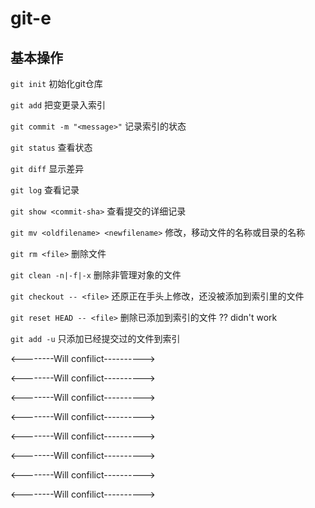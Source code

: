 # git-e

## 基本操作

`git init`	初始化git仓库

`git add` 	把变更录入索引

`git commit -m "<message>"`	记录索引的状态

`git status`	查看状态

`git diff`	显示差异

`git log`	查看记录

`git show <commit-sha>`	查看提交的详细记录

`git mv <oldfilename> <newfilename>`	修改，移动文件的名称或目录的名称

`git rm <file>`	删除文件

`git clean -n|-f|-x`	删除非管理对象的文件

`git checkout -- <file>`	还原正在手头上修改，还没被添加到索引里的文件

`git reset HEAD -- <file>`	删除已添加到索引的文件 ?? didn't work

`git add -u` 	只添加已经提交过的文件到索引



<--------Will confilict---------->

<--------Will confilict---------->

<--------Will confilict---------->

<--------Will confilict---------->

<--------Will confilict---------->

<--------Will confilict---------->

<--------Will confilict---------->

<--------Will confilict---------->

